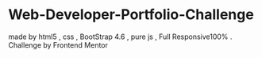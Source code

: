 # Web-Developer-Portfolio-Challenge
made by html5 , css , BootStrap 4.6 , pure js , Full Responsive100% . Challenge by Frontend Mentor
